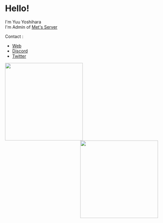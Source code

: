 # Hello!   
I'm Yuu Yoshihara   
I'm Admin of [Met's Server](https://discord.mets-server.com/)   

Contact :
- [Web](https://かに.com)
- [Discord](https://discord.com/users/776726560929480707)
- [Twitter](https://twitter.com/Crab55e)

<img align=left src="https://github-readme-stats.vercel.app/api?username=Crab55e&theme=dark" height="256">
<img align=right src="https://github-readme-stats.vercel.app/api/top-langs/?username=Crab55e&theme=dark" height="256">
